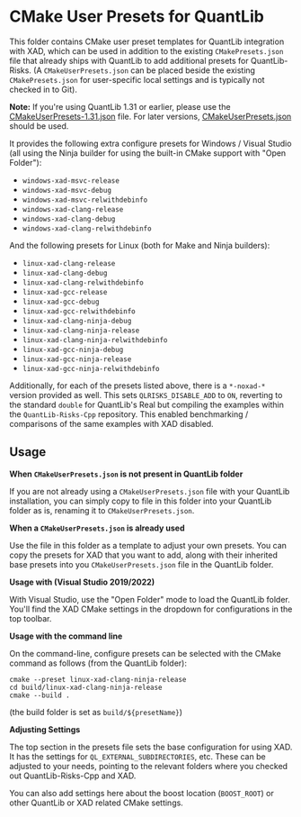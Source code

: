 # CMake User Presets for QuantLib

This folder contains CMake user preset templates for QuantLib integration with
XAD, which can be used in addition to the existing `CMakePresets.json` file
that already ships with QuantLib to add additional presets for QuantLib-Risks.
(A `CMakeUserPresets.json` can be placed beside the existing `CMakePresets.json` for user-specific local settings and is typically not checked in to Git).

**Note:** If you're using QuantLib 1.31 or earlier, please use the [CMakeUserPresets-1.31.json](./CMakeUserPresets-1.31.json) file. For later versions, [CMakeUserPresets.json](./CMakeUserPresets.json) should be used.

It provides the following extra configure presets for Windows / Visual Studio 
(all using the Ninja builder for using the built-in CMake support with "Open Folder"):

- `windows-xad-msvc-release`
- `windows-xad-msvc-debug`
- `windows-xad-msvc-relwithdebinfo`
- `windows-xad-clang-release`
- `windows-xad-clang-debug`
- `windows-xad-clang-relwithdebinfo`

And the following presets for Linux (both for Make and Ninja builders):

- `linux-xad-clang-release`
- `linux-xad-clang-debug`
- `linux-xad-clang-relwithdebinfo`
- `linux-xad-gcc-release`
- `linux-xad-gcc-debug`
- `linux-xad-gcc-relwithdebinfo`
- `linux-xad-clang-ninja-debug`
- `linux-xad-clang-ninja-release`
- `linux-xad-clang-ninja-relwithdebinfo`
- `linux-xad-gcc-ninja-debug`
- `linux-xad-gcc-ninja-release`
- `linux-xad-gcc-ninja-relwithdebinfo`

Additionally, for each of the presets listed above, there is a `*-noxad-*` version
provided as well. This sets `QLRISKS_DISABLE_ADD` to `ON`, reverting to the standard `double`
for QuantLib's Real but compiling the examples within the `QuantLib-Risks-Cpp` repository.
This enabled benchmarking / comparisons of the same examples with XAD disabled.

## Usage

**When `CMakeUserPresets.json` is not present in QuantLib folder**

If you are not already using a `CMakeUserPresets.json` file with your QuantLib installation,
you can simply copy to file in this folder into your QuantLib folder as is,
renaming it to `CMakeUserPresets.json`.

**When a `CMakeUserPresets.json` is already used**

Use the file in this folder as a template to adjust your own presets.
You can copy the presets for XAD that you want to add, along with their
inherited base presets into you `CMakeUserPresets.json` file in the QuantLib folder.

**Usage with (Visual Studio 2019/2022)**

With Visual Studio, use the "Open Folder" mode to load the QuantLib folder.
You'll find the XAD CMake settings in the dropdown for configurations
in the top toolbar.

**Usage with the command line**

On the command-line, configure presets can be selected with the CMake command
as follows (from the QuantLib folder):

```
cmake --preset linux-xad-clang-ninja-release
cd build/linux-xad-clang-ninja-release
cmake --build .
```

(the build folder is set as `build/${presetName}`)

**Adjusting Settings**

The top section in the presets file sets the base configuration for using XAD.
It has the settings for `QL_EXTERNAL_SUBDIRECTORIES`, etc.
These can be adjusted to your needs, pointing to the relevant folders
where you checked out QuantLib-Risks-Cpp and XAD.

You can also add settings here about the boost location (`BOOST_ROOT`) or other
QuantLib or XAD related CMake settings.
